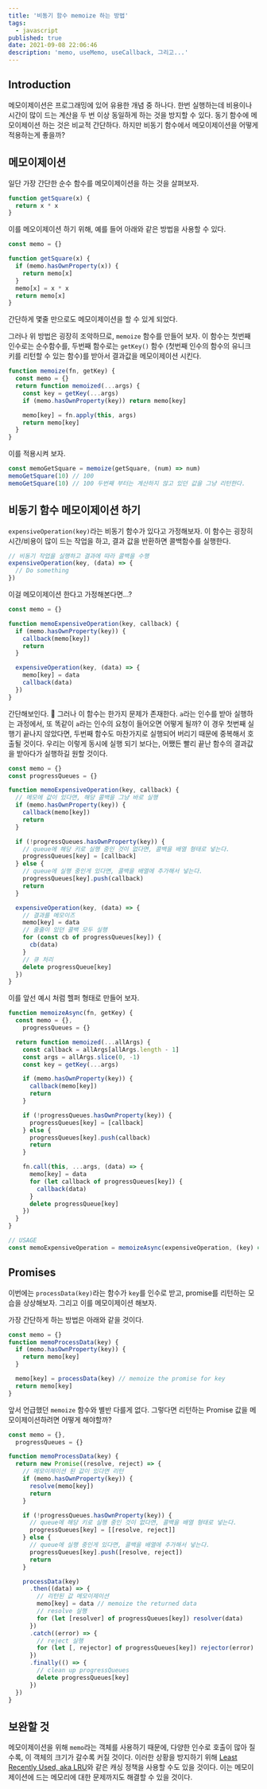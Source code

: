 ```yaml
---
title: '비동기 함수 memoize 하는 방법'
tags:
  - javascript
published: true
date: 2021-09-08 22:06:46
description: 'memo, useMemo, useCallback, 그리고...'
---
```


## Introduction

메모이제이션은 프로그래밍에 있어 유용한 개념 중 하나다. 한번 실행하는데 비용이나 시간이 많이 드는 계산을 두 번 이상 동일하게 하는 것을 방지할 수 있다. 동기 함수에 메모이제이션 하는 것은 비교적 간단하다. 하지만 비동기 함수에서 메모이제이션을 어떻게 적용하는게 좋을까?

## 메모이제이션

일단 가장 간단한 순수 함수를 메모이제이션을 하는 것을 살펴보자.

```javascript
function getSquare(x) {
  return x * x
}
```

이를 메오이제이션 하기 위해, 예를 들어 아래와 같은 방법을 사용할 수 있다.

```javascript
const memo = {}

function getSquare(x) {
  if (memo.hasOwnProperty(x)) {
    return memo[x]
  }
  memo[x] = x * x
  return memo[x]
}
```

간단하게 몇줄 만으로도 메모이제이션을 할 수 있게 되었다.

그러나 위 방법은 굉장히 조악하므로, `memoize` 함수를 만들어 보자. 이 함수는 첫번째 인수로는 순수함수를, 두번째 함수로는 `getKey()` 함수 (첫번째 인수의 함수의 유니크 키를 리턴할 수 있는 함수)를 받아서 결과값을 메모이제이션 시킨다.

```javascript
function memoize(fn, getKey) {
  const memo = {}
  return function memoized(...args) {
    const key = getKey(...args)
    if (memo.hasOwnProperty(key)) return memo[key]

    memo[key] = fn.apply(this, args)
    return memo[key]
  }
}
```

이를 적용시켜 보자.

```javascript
const memoGetSquare = memoize(getSquare, (num) => num)
memoGetSquare(10) // 100
memoGetSquare(10) // 100 두번째 부터는 계산하지 않고 있던 값을 그냥 리턴한다.
```

## 비동기 함수 메모이제이션 하기

`expensiveOperation(key)`라는 비동기 함수가 있다고 가정해보자. 이 함수는 굉장히 시간/비용이 많이 드는 작업을 하고, 결과 값을 반환하면 콜백함수를 실행한다.

```javascript
// 비동기 작업을 실행하고 결과에 따라 콜백을 수행
expensiveOperation(key, (data) => {
  // Do something
})
```

이걸 메모이제이션 한다고 가정해본다면...?

```javascript
const memo = {}

function memoExpensiveOperation(key, callback) {
  if (memo.hasOwnProperty(key)) {
    callback(memo[key])
    return
  }

  expensiveOperation(key, (data) => {
    memo[key] = data
    callback(data)
  })
}
```

간단해보인다. 🤔 그러나 이 함수는 한가지 문제가 존재한다. `a`라는 인수를 받아 실행하는 과정에서, 또 똑같이 `a`라는 인수의 요청이 들어오면 어떻게 될까? 이 경우 첫번째 실행기 끝나지 않았다면, 두번째 함수도 마찬가지로 실행되어 버리기 때문에 중복해서 호출될 것이다. 우리는 이렇게 동시에 실행 되기 보다는, 어쨌든 빨리 끝난 함수의 결과값을 받아다가 실행하길 원할 것이다.

```javascript
const memo = {}
const progressQueues = {}

function memoExpensiveOperation(key, callback) {
  // 메모에 값이 있다면, 해당 콜백을 그냥 바로 실행
  if (memo.hasOwnProperty(key)) {
    callback(memo[key])
    return
  }

  if (!progressQueues.hasOwnProperty(key)) {
    // queue에 해당 키로 실행 중인 것이 없다면, 콜백을 배열 형태로 넣는다.
    progressQueues[key] = [callback]
  } else {
    // queue에 실행 중인게 있다면, 콜백을 배열에 추가해서 넣는다.
    progressQueues[key].push(callback)
    return
  }

  expensiveOperation(key, (data) => {
    // 결과를 메모이즈
    memo[key] = data
    // 줄줄이 있던 콜백 모두 실행
    for (const cb of progressQueues[key]) {
      cb(data)
    }
    // 큐 처리
    delete progressQueue[key]
  })
}
```

이를 앞선 예시 처럼 헬퍼 형태로 만들어 보자.

```javascript
function memoizeAsync(fn, getKey) {
  const memo = {},
    progressQueues = {}

  return function memoized(...allArgs) {
    const callback = allArgs[allArgs.length - 1]
    const args = allArgs.slice(0, -1)
    const key = getKey(...args)

    if (memo.hasOwnProperty(key)) {
      callback(memo[key])
      return
    }

    if (!progressQueues.hasOwnProperty(key)) {
      progressQueues[key] = [callback]
    } else {
      progressQueues[key].push(callback)
      return
    }

    fn.call(this, ...args, (data) => {
      memo[key] = data
      for (let callback of progressQueues[key]) {
        callback(data)
      }
      delete progressQueue[key]
    })
  }
}

// USAGE
const memoExpensiveOperation = memoizeAsync(expensiveOperation, (key) => key)
```

## Promises

이번에는 `processData(key)`라는 함수가 `key`를 인수로 받고, promise를 리턴하는 모습을 상상해보자. 그리고 이를 메모이제이션 해보자.

가장 간단하게 하는 방법은 아래와 같을 것이다.

```javascript
const memo = {}
function memoProcessData(key) {
  if (memo.hasOwnProperty(key)) {
    return memo[key]
  }

  memo[key] = processData(key) // memoize the promise for key
  return memo[key]
}
```

앞서 언급했던 `memoize` 함수와 별반 다를게 없다. 그렇다면 리턴하는 Promise 값을 메모이제이션하려면 어떻게 해야할까?

```javascript
const memo = {},
  progressQueues = {}

function memoProcessData(key) {
  return new Promise((resolve, reject) => {
    // 메모이제이션 된 값이 있다면 리턴
    if (memo.hasOwnProperty(key)) {
      resolve(memo[key])
      return
    }

    if (!progressQueues.hasOwnProperty(key)) {
      // queue에 해당 키로 실행 중인 것이 없다면, 콜백을 배열 형태로 넣는다.
      progressQueues[key] = [[resolve, reject]]
    } else {
      // queue에 실행 중인게 있다면, 콜백을 배열에 추가해서 넣는다.
      progressQueues[key].push([resolve, reject])
      return
    }

    processData(key)
      .then((data) => {
        // 리턴된 값 메모이제이션
        memo[key] = data // memoize the returned data
        // resolve 실행
        for (let [resolver] of progressQueues[key]) resolver(data)
      })
      .catch((error) => {
        // reject 실행
        for (let [, rejector] of progressQueues[key]) rejector(error)
      })
      .finally(() => {
        // clean up progressQueues
        delete progressQueues[key]
      })
  })
}
```

## 보완할 것

메모이제이션을 위해 `memo`라는 객체를 사용하기 때문에, 다양한 인수로 호출이 많아 질 수록, 이 객체의 크기가 갈수록 커질 것이다. 이러한 상황을 방지하기 위해 [Least Recently Used, aka LRU](<https://en.wikipedia.org/wiki/Cache_replacement_policies#Least_recently_used_(LRU)>)와 같은 캐싱 정책을 사용할 수도 있을 것이다. 이는 메모이제이션에 드는 메모리에 대한 문제까지도 해결할 수 있을 것이다.
